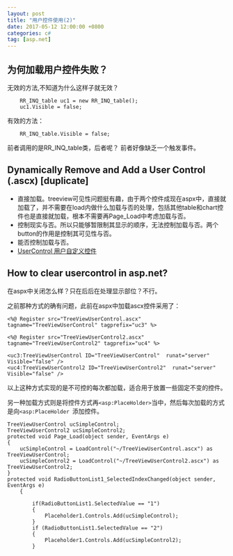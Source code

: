 ```yaml
---
layout: post
title: "用户控件使用(2)"
date: 2017-05-12 12:00:00 +0800
categories: c#
tag: [asp.net]
---   
```



## 为何加载用户控件失败？

无效的方法,不知道为什么这样子就无效？

```
    RR_INQ_table uc1 = new RR_INQ_table();
    uc1.Visible = false;
```

有效的方法：
```
    RR_INQ_table.Visible = false;
```

前者调用的是RR_INQ_table类，后者呢？
前者好像缺乏一个触发事件。

## Dynamically Remove and Add a User Control (.ascx) [duplicate]

- 直接加载。treeview可见性问题挺有趣，由于两个控件成现在aspx中，直接就加载了，并不需要在load内做什么加载与否的处理，包括其他table和chart控件也是直接就加载，根本不需要再Page_Load中考虑加载与否。
- 控制现实与否。所以只能够暂限制其显示的顺序，无法控制加载与否。两个button的作用是控制其可见性与否。
- 能否控制加载与否。
- [UserControl 用户自定义控件](http://www.cnblogs.com/coolkiss/archive/2010/09/07/1820467.html)

## How to clear usercontrol in asp.net?
在aspx中关闭怎么样？只在后后在处理显示部位？不行。

之前那种方式的确有问题，此前在aspx中加载ascx控件采用了：
```
<%@ Register src="TreeViewUserControl.ascx" tagname="TreeViewUserControl" tagprefix="uc3" %>

<%@ Register src="TreeViewUserControl2.ascx" tagname="TreeViewUserControl2" tagprefix="uc4" %>

```

```
<uc3:TreeViewUserControl ID="TreeViewUserControl"  runat="server"  Visible="false" />
<uc4:TreeViewUserControl2 ID="TreeViewUserControl2"  runat="server" Visible="false" />
```
以上这种方式实现的是不可控的每次都加载，适合用于放置一些固定不变的控件。

另一种加载方式则是将控件方式再`<asp:PlaceHolder>`当中，然后每次加载的方式是向`<asp:PlaceHolder `添加控件。

```
TreeViewUserControl ucSimpleControl;
TreeViewUserControl2 ucSimpleControl2;
protected void Page_Load(object sender, EventArgs e)
{
    ucSimpleControl = LoadControl("~/TreeViewUserControl.ascx") as TreeViewUserControl;
    ucSimpleControl2 = LoadControl("~/TreeViewUserControl2.ascx") as TreeViewUserControl2;
}
protected void RadioButtonList1_SelectedIndexChanged(object sender, EventArgs e)
    {

        if(RadioButtonList1.SelectedValue == "1")
        {
            Placeholder1.Controls.Add(ucSimpleControl);
        }
        if (RadioButtonList1.SelectedValue == "2")
        {
            Placeholder1.Controls.Add(ucSimpleControl2);
        }

```
